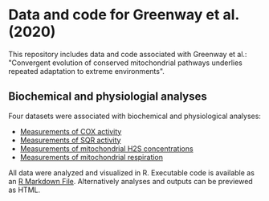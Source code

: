 # Data and code for Greenway et al. (2020)
This repository includes data and code associated with Greenway et al.: "Convergent evolution of conserved mitochondrial pathways underlies repeated adaptation to extreme environments". 

## Biochemical and physiologial analyses
Four datasets were associated with biochemical and physiological analyses:
- [Measurements of COX activity](https://github.com/michitobler/convergent_h2s_evolution/blob/master/physiology/cox_data_final.csv)
- [Measurements of SQR activity](https://github.com/michitobler/convergent_h2s_evolution/blob/master/physiolhttps://github.com/michitobler/convergent_h2s_evolution/blob/master/physiology/greenway_etal_analyses2.Rmdogy/SQRactivity.csv)
- [Measurements of mitochondrial H2S concentrations](https://github.com/michitobler/convergent_h2s_evolution/blob/master/physiology/mitoA_data.csv)
- [Measurements of mitochondrial respiration](https://github.com/michitobler/convergent_h2s_evolution/blob/master/physiology/mitochondrialrespiration.csv)

All data were analyzed and visualized in R. Executable code is available as an [R Markdown File](https://github.com/michitobler/convergent_h2s_evolution/blob/master/physiology/greenway_etal_analyses2.Rmd). Alternatively analyses and outputs can be previewed as HTML. 
